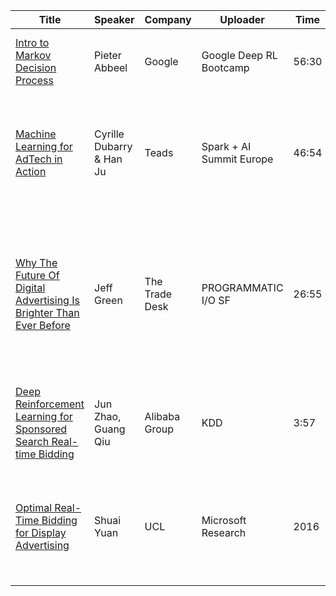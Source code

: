 | Title | Speaker | Company | Uploader | Time  | Year | Synopsis|
| ----- | ------- | -------- | ---- | ----- | ----| ----|
| [Intro to Markov Decision Process](https://www.youtube.com/watch?v=y7zGnKzaKIw)  |  Pieter Abbeel |Google | Google Deep RL Bootcamp  | 56:30 | 2017 | Motivation + Overview + Exact Solution Methods.|
| [Machine Learning for AdTech in Action](https://www.youtube.com/watch?v=KgNdGeGJl8w) |  Cyrille Dubarry & Han Ju| Teads | Spark + AI Summit Europe | 46:54|  2018 |Why Machine Learning plays a key role in the AdTech industry and how Spark is used at Teads.|
| [Why The Future Of Digital Advertising Is Brighter Than Ever Before](https://www.youtube.com/watch?v=i2p1SWwpX5U) |  Jeff Green| The Trade Desk| PROGRAMMATIC I/O SF  | 26:55|  2017 |The biggest and best reasons for optimism in digital advertising & how The Trade Desk went public and what they’ve learned from Wall Street.|
| [Deep Reinforcement Learning for Sponsored Search Real-time Bidding](https://www.youtube.com/watch?v=Kj6JSmuVVD0) | Jun Zhao, Guang Qiu| Alibaba Group | KDD  | 3:57|  2018 | reinforcement learning (RL) solution for handling the complex dynamic environment.|
| [Optimal Real-Time Bidding for Display Advertising](https://www.youtube.com/watch?v=OoI2aCWdWKA) |  Shuai Yuan  | UCL | Microsoft Research |  2016 |  Theoretical analysis where the programmatic bidding is cast as a functional optimisation problem. |
